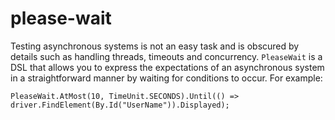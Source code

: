 # please-wait

Testing asynchronous systems is not an easy task and is obscured by details such as handling threads, timeouts and concurrency. `PleaseWait` is a DSL that allows you to express the expectations of an asynchronous system in a straightforward manner by waiting for conditions to occur. For example:

```
PleaseWait.AtMost(10, TimeUnit.SECONDS).Until(() => driver.FindElement(By.Id("UserName")).Displayed);
```
